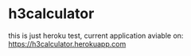 # h3calculator
this is just heroku test,
current application aviable on:
https://h3calculator.herokuapp.com
